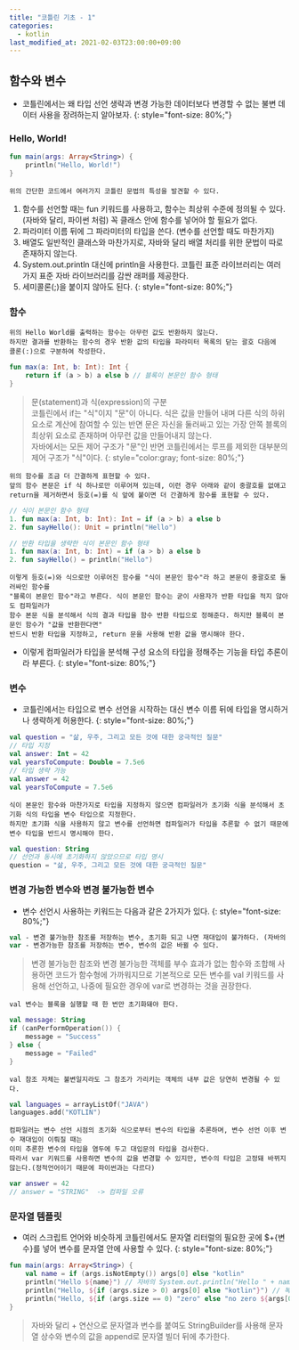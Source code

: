 ```yaml
---
title: "코틀린 기초 - 1"
categories: 
  - kotlin
last_modified_at: 2021-02-03T23:00:00+09:00
---
```


## 함수와 변수
- 코틀린에서는 왜 타입 선언 생략과 변경 가능한 데이터보다 변경할 수 없는 불변 데이터 사용을 장려하는지 알아보자.
{: style="font-size: 80%;"}
    
### Hello, World!
```kotlin
fun main(args: Array<String>) {
    println("Hello, World!")
}
```    
    
    위의 간단한 코드에서 여러가지 코틀린 문법의 특성을 발견할 수 있다.

1. 함수를 선언할 때는 fun 키워드를 사용하고, 함수는 최상위 수준에 정의될 수 있다.
(자바와 달리, 파이썬 처럼) 꼭 클래스 안에 함수를 넣어야 할 필요가 없다.
2. 파라미터 이름 뒤에 그 파라미터의 타입을 쓴다. (변수를 선언할 때도 마찬가지)
3. 배열도 일반적인 클래스와 마찬가지로, 자바와 달리 배열 처리를 위한 문법이 따로 존재하지 않는다.
4. System.out.println 대신에 println을 사용한다. 코틀린 표준 라이브러리는 여러 가지 표준 자바 라이브러리를 감싼 래퍼를 제공한다.
5. 세미콜론(;)을 붙이지 않아도 된다.
{: style="font-size: 80%;"}

### 함수
    위의 Hello World를 출력하는 함수는 아무런 값도 반환하지 않는다.
    하지만 결과를 반환하는 함수의 경우 반환 값의 타입을 파라미터 목록의 닫는 괄호 다음에
    콜론(:)으로 구분하여 작성한다.    
    
```kotlin
fun max(a: Int, b: Int): Int {
    return if (a > b) a else b // 블록이 본문인 함수 형태
}
```

> 문(statement)과 식(expression)의 구분<br>
> 코틀린에서 if는 "식"이지 "문"이 아니다. 식은 값을 만들어 내며 다른 식의 하위 요소로 계산에 참여할 수 있는 반면
>문은 자신을 둘러싸고 있는 가장 안쪽 블록의 최상위 요소로 존재하며 아무런 값을 만들어내지 않는다.<br>
>자바에서는 모든 제어 구조가 "문"인 반면 코틀린에서는 루프를 제외한 대부분의 제어 구조가 "식"이다.
{: style="color:gray; font-size: 80%;"}

    위의 함수를 조금 더 간결하게 표현할 수 있다.
    앞의 함수 본문은 if 식 하나로만 이루어져 있는데, 이런 경우 아래와 같이 중괄호를 없애고
    return을 제거하면서 등호(=)를 식 앞에 붙이면 더 간결하게 함수를 표현할 수 있다.
    
```kotlin
// 식이 본문인 함수 형태
1. fun max(a: Int, b: Int): Int = if (a > b) a else b
2. fun sayHello(): Unit = println("Hello") 

// 반환 타입을 생략한 식이 본문인 함수 형태
1. fun max(a: Int, b: Int) = if (a > b) a else b
2. fun sayHello() = println("Hello")
```    

    이렇게 등호(=)와 식으로만 이루어진 함수를 "식이 본문인 함수"라 하고 본문이 중괄호로 둘러싸인 함수를
    "블록이 본문인 함수"라고 부른다. 식이 본문인 함수는 굳이 사용자가 반환 타입을 적지 않아도 컴파일러가
    함수 본문 식을 분석해서 식의 결과 타입을 함수 반환 타입으로 정해준다. 하지만 블록이 본문인 함수가 "값을 반환한다면"
    반드시 반환 타입을 지정하고, return 문을 사용해 반환 값을 명시해야 한다.
     
- 이렇게 컴파일러가 타입을 분석해 구성 요소의 타입을 정해주는 기능을 타입 추론이라 부른다.
{: style="font-size: 80%;"}
    

### 변수
- 코틀린에서는 타입으로 변수 선언을 시작하는 대신 변수 이름 뒤에 타입을 명시하거나 생략하게 허용한다.
{: style="font-size: 80%;"}

```kotlin
val question = "삶, 우주, 그리고 모든 것에 대한 궁극적인 질문"
// 타입 지정
val answer: Int = 42
val yearsToCompute: Double = 7.5e6
// 타입 생략 가능
val answer = 42
val yearsToCompute = 7.5e6
```

    식이 본문인 함수와 마찬가지로 타입을 지정하지 않으면 컴파일러가 초기화 식을 분석해서 초기화 식의 타입을 변수 타입으로 지정한다.
    하지만 초기화 식을 사용하지 않고 변수를 선언하면 컴파일러가 타입을 추론할 수 없기 때문에 변수 타입을 반드시 명시해야 한다.

```kotlin
val question: String
// 선언과 동시에 초기화하지 않았으므로 타입 명시
question = "삶, 우주, 그리고 모든 것에 대한 궁극적인 질문"
```

### 변경 가능한 변수와 변경 불가능한 변수
- 변수 선언시 사용하는 키워드는 다음과 같은 2가지가 있다.
{: style="font-size: 80%;"}

```kotlin
val - 변경 불가능한 참조를 저장하는 변수, 초기화 되고 나면 재대입이 불가하다. (자바의 final)
var - 변경가능한 참조를 저장하는 변수, 변수의 값은 바뀔 수 있다.
```

> 변경 불가능한 참조와 변경 불가능한 객체를 부수 효과가 없는 함수와 조합해 사용하면 코드가 함수형에 가까워지므로
>기본적으로 모든 변수를 val 키워드를 사용해 선언하고, 나중에 필요한 경우에 var로 변경하는 것을 권장한다.
    
    val 변수는 블록을 실행할 때 한 번만 초기화돼야 한다.
    
```kotlin
val message: String
if (canPerformOperation()) {
    message = "Success"
} else {
    message = "Failed"
}
```

    val 참조 자체는 불변일지라도 그 참조가 가리키는 객체의 내부 값은 당연히 변경될 수 있다.

```kotlin
val languages = arrayListOf("JAVA")
languages.add("KOTLIN")
```    

    컴파일러는 변수 선언 시점의 초기화 식으로부터 변수의 타입을 추론하며, 변수 선언 이후 변수 재대입이 이뤄질 때는
    이미 추론한 변수의 타입을 염두에 두고 대입문의 타입을 검사한다.
    따라서 var 키워드를 사용하면 변수의 값을 변경할 수 있지만, 변수의 타입은 고정돼 바뀌지 않는다.(정적언어이기 때문에 파이썬과는 다르다)
 
```kotlin
var answer = 42
// answer = "STRING"  -> 컴파일 오류
```  

### 문자열 템플릿
- 여러 스크립트 언어와 비슷하게 코틀린에서도 문자열 리터럴의 필요한 곳에 $+{변수}를 넣어 변수를 문자열 안에 사용할 수 있다.
{: style="font-size: 80%;"} 

```kotlin
fun main(args: Array<String>) {
    val name = if (args.isNotEmpty()) args[0] else "kotlin"
    println("Hello ${name}") // 자바의 System.out.println("Hello " + name); 과 동일한 결과다.
    println("Hello, ${if (args.size > 0) args[0] else "kotlin"}") // 복잡한 식도 중괄호({})로 둘러싸서 문자열 템플릿 안에 넣을 수 있다.
    println("Hello, ${if (args.size == 0) "zero" else "no zero ${args[0]}"}") // 중괄호로 둘러싼 식 안에서 문자열 템플릿 사용도 가능하다.
}
```

> 자바와 달리 + 연산으로 문자열과 변수를 붙여도 StringBuilder를 사용해 문자열 상수와 변수의 값을 append로 문자열 빌더 뒤에 추가한다.

